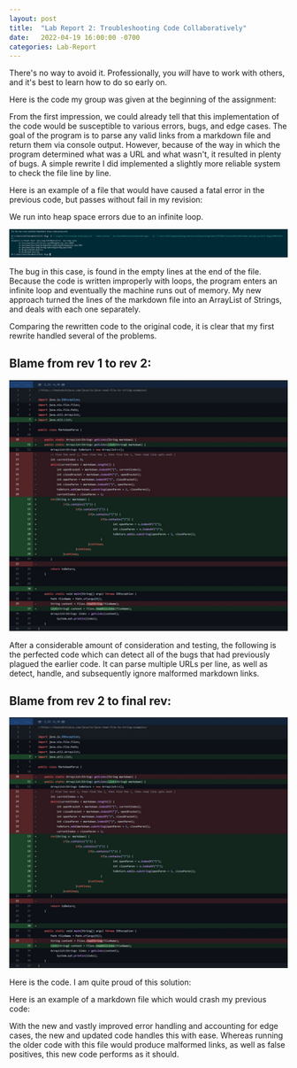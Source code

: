 ```yaml
---
layout: post
title:  "Lab Report 2: Troubleshooting Code Collaboratively"
date:   2022-04-19 16:00:00 -0700
categories: Lab-Report 
---
```

There's no way to avoid it. Professionally, you *will* have to work with others, and it's best to learn how to do so early on.

Here is the code my group was given at the beginning of the assignment:
<script src="https://gist.github.com/nqrwhal/14b196f73020ba24b987d15c64861cfa.js"></script>

From the first impression, we could already tell that this implementation of the code would be susceptible to various errors, bugs, and edge cases. The goal of the program is to parse any valid links from a markdown file and return them via console output. However, because of the way in which the program determined what was a URL and what wasn't, it resulted in plenty of bugs. A simple rewrite I did implemented a slightly more reliable system to check the file line by line.

Here is an example of a file that would have caused a fatal error in the previous code, but passes without fail in my revision:
<script src="https://gist.github.com/nqrwhal/a7d5ff070e4cab86f569ac448ea6582d.js"></script>
We run into heap space errors due to an infinite loop.


![heap1](https://github.com/nqrwhal/nqrwhal.github.io/blob/master/docs/img5.jpg?raw=true)


The bug in this case, is found in the empty lines at the end of the file. Because the code is written improperly with loops, the program enters an infinite loop and eventually the machine runs out of memory. My new approach turned the lines of the markdown file into an ArrayList of Strings, and deals with each one separately. 


Comparing the rewritten code to the original code, it is clear that my first rewrite handled several of the problems.
<script src="https://gist.github.com/nqrwhal/16a3d7eb1ca15eda9cb4886512dcc8d3.js"></script>

## Blame from rev 1 to rev 2:
![blame1](https://raw.githubusercontent.com/nqrwhal/nqrwhal.github.io/master/docs/blame1.jpg)



After a considerable amount of consideration and testing, the following is the perfected code which can detect all of the bugs that had previously plagued the earlier code. It can parse multiple URLs per line, as well as detect, handle, and subsequently ignore malformed markdown links.
## Blame from rev 2 to final rev:
![blame1](https://raw.githubusercontent.com/nqrwhal/nqrwhal.github.io/master/docs/blame1.jpg)

Here is the code. I am quite proud of this solution:
<script src="https://gist.github.com/nqrwhal/7aaa31fcbda4f57c6fc7a49f204d63ca.js"></script>


Here is an example of a markdown file which would crash my previous code:
<script src="https://gist.github.com/nqrwhal/3cd18b537acc355ceb1313f9b34c6f81.js"></script>
With the new and vastly improved error handling and accounting for edge cases, the new and updated code handles this with ease. Whereas running the older code with this file would produce malformed links, as well as false positives, this new code performs as it should.